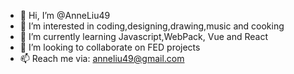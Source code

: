 - 👋 Hi, I’m @AnneLiu49
- 👀 I’m interested in coding,designing,drawing,music and cooking
- 🌱 I’m currently learning Javascript,WebPack, Vue and React
- 💞️ I’m looking to collaborate on FED projects
- 📫 Reach me via: anneliu49@gmail.com

<!---
AnneLiu49/AnneLiu49 is a ✨ special ✨ repository because its `README.md` (this file) appears on your GitHub profile.
You can click the Preview link to take a look at your changes.
--->
